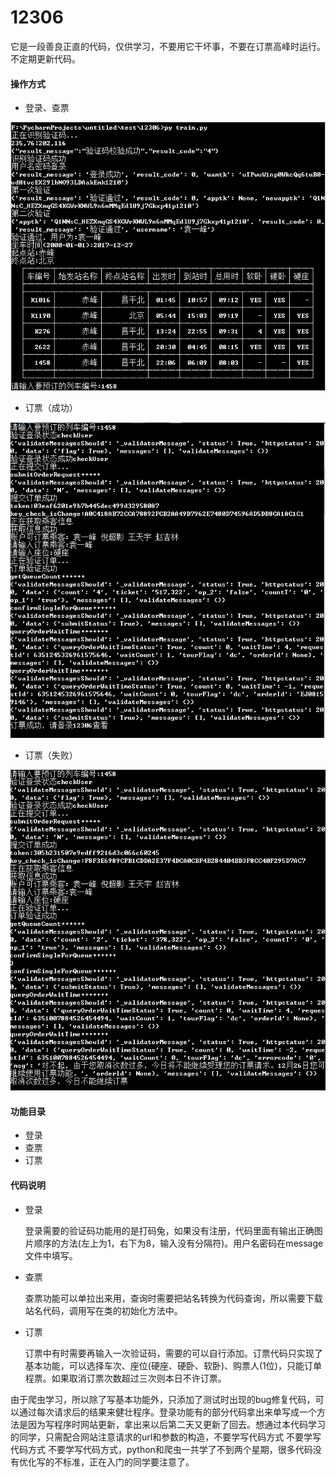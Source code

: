 # 12306
它是一段善良正直的代码，仅供学习，不要用它干坏事，不要在订票高峰时运行。不定期更新代码。

#### 操作方式

* 登录、查票

![](image/1.png)

* 订票（成功）

![](image/3.png)

* 订票（失败）

![](image/2.png)

#### 功能目录

* 登录
* 查票
* 订票

#### 代码说明

* 登录

  登录需要的验证码功能用的是打码兔，如果没有注册，代码里面有输出正确图片顺序的方法(左上为1，右下为8，输入没有分隔符)。用户名密码在message文件中填写。

* 查票

  查票功能可以单拉出来用，查询时需要把站名转换为代码查询，所以需要下载站名代码，调用写在类的初始化方法中。

* 订票

  订票中有时需要再输入一次验证码，需要的可以自行添加。订票代码只实现了基本功能，可以选择车次、座位(硬座、硬卧、软卧)、购票人(1位)，只能订单程票。如果取消订票次数超过三次则本日不许订票。

由于爬虫学习，所以除了写基本功能外，只添加了测试时出现的bug修复代码，可以通过每次请求后的结果来健壮程序。登录功能有的部分代码拿出来单写成一个方法是因为写程序时网站更新，拿出来以后第二天又更新了回去。想通过本代码学习的同学，只需配合网站注意请求的url和参数的构造，不要学写代码方式 不要学写代码方式 不要学写代码方式，python和爬虫一共学了不到两个星期，很多代码没有优化写的不标准，正在入门的同学要注意了。


















